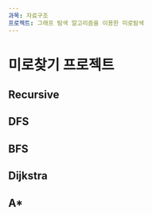 ```yaml
---
과목: 자료구조
프로젝트: 그래프 탐색 알고리즘을 이용한 미로탐색
---
```


# 미로찾기 프로젝트

## Recursive

## DFS

## BFS

## Dijkstra

## A*